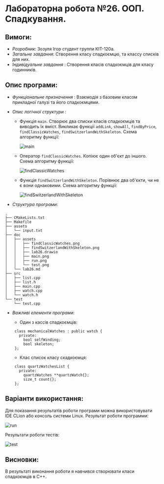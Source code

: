 ﻿# Лабораторна робота №26. ООП. Спадкування.
## Вимоги:
* *Розробник*: Зозуля Ігор студент группи КІТ-120а.
* *Загальне завдання*: Створення класу спадкоємцю, та классу списків для них.
* *Індивідуальне завдання* : Створення класів спадкоємців для класу годинників.
    
## Опис програми:
* *Функціональне призначення* : Взаємодія з базовим класом прикладної галузі та його спадкоємцями.

* *Опис логічної структури* :
    * Функція `main`. Створює два списки класів спадкоємців та виводить їх вміст. Викликає функції `addLink`, `showAll`, `findByPrice`, `findClassicWatches`, `findSwitzerlandWithSkeleton`. Схема алгоритму функції:

      ![main](assets/main.png)

    * Оператор `findClassicWatches`. Копіює один об'єкт до іншого. Схема алгоритму функції:

      ![findClassicWatches](assets/findClassicWatches.png)

    * Функція `findSwitzerlandWithSkeleton`. Порівнює два об'єкти, чи не є вони однаковими. Схема алгоритму функції:

      ![findSwitzerlandWithSkeleton](assets/findSwitzerlandWithSkeleton.png)
    
* *Структура програми*:
```
.
├── CMakeLists.txt
├── Makefile
├── assets
│   └── input.txt
├── doc
│   ├── assets
│   │   ├── findClassicWatches.png
│   │   ├── findSwitzerlandWithSkeleton.png
│   │   ├── lab26.drawio
│   │   ├── main.png
│   │   ├── run.png
│   │   └── test.png
│   └── lab26.md
├── src
│   ├── list.cpp
│   ├── list.h
│   ├── main.cpp
│   ├── watch.cpp
│   └── watch.h
└── test
    └── test.cpp
```
* *Важливі елементи програми*:
    * Один з кассів спадкоємців:

   ```
    class mechanicalWatches : public watch {
      private:
	    bool selfWinding;
	    bool skeleton;
    };
   ```

    * Клас список класу скадкоємця:

   ```
    class quartzWatchesList {
      private:
	    quartzWatches **quartzWatch{};
	    size_t count{};
    };
   ```
  
## Варіанти використання:
Для показання результатів роботи програми можна використовувати IDE CLion або консоль системи Linux. Результат роботи программи:

![run](assets/run.png)

Результати роботи тестів:

![test](assets/test.png)

## Висновки:
В результаті виконання роботи я навчився створювати класи спадкоємців в C++.